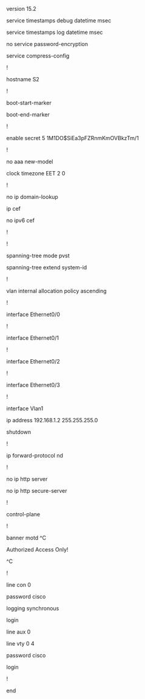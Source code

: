 version 15.2

service timestamps debug datetime msec

service timestamps log datetime msec

no service password-encryption

service compress-config

!

hostname S2

!

boot-start-marker

boot-end-marker

!

enable secret 5 $1$M1DO$SiEa3pFZRnmKmOVBkzTm/1

!

no aaa new-model

clock timezone EET 2 0

!

no ip domain-lookup

ip cef

no ipv6 cef

!

!

spanning-tree mode pvst

spanning-tree extend system-id

!

vlan internal allocation policy ascending

!

interface Ethernet0/0

!

interface Ethernet0/1

!

interface Ethernet0/2

!

interface Ethernet0/3

!

interface Vlan1

 ip address 192.168.1.2 255.255.255.0
 
 shutdown
 
!

ip forward-protocol nd

!

no ip http server

no ip http secure-server

!

control-plane

!

banner motd ^C

Authorized Access Only!

^C

!

line con 0

 password cisco
 
 logging synchronous
 
 login
 
line aux 0

line vty 0 4

 password cisco
 
 login
 
!

end

